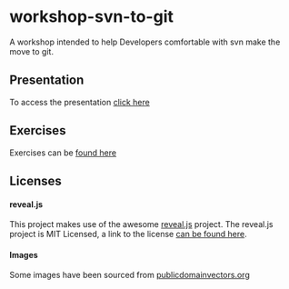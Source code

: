 # workshop-svn-to-git
A workshop intended to help Developers comfortable with svn make the move to git.

## Presentation
To access the presentation [click here](presentation/index.html)

## Exercises
Exercises can be [found here](exercises/)

## Licenses

#### reveal.js
This project makes use of the awesome [reveal.js](https://github.com/hakimel/reveal.js) project.
The reveal.js project is MIT Licensed, a link to the license [can be found here](https://github.com/hakimel/reveal.js/blob/master/LICENSE).

#### Images
Some images have been sourced from [publicdomainvectors.org](http://publicdomainvectors.org/)
